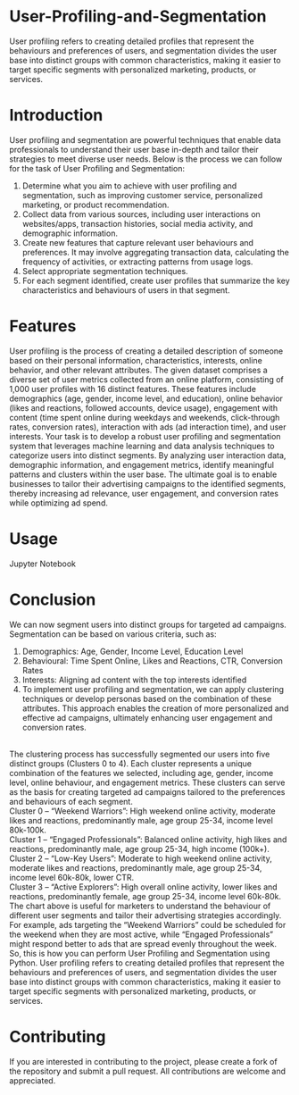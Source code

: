 # User-Profiling-and-Segmentation
User profiling refers to creating detailed profiles that represent the behaviours and preferences of users, and segmentation divides the user base into distinct groups with common characteristics, making it easier to target specific segments with personalized marketing, products, or services.
# Introduction
User profiling and segmentation are powerful techniques that enable data professionals to understand their user base in-depth and tailor their strategies to meet diverse user needs. Below is the process we can follow for the task of User Profiling and Segmentation:
1. Determine what you aim to achieve with user profiling and segmentation, such as improving customer service, personalized marketing, or product recommendation.
2. Collect data from various sources, including user interactions on websites/apps, transaction histories, social media activity, and demographic information.
3. Create new features that capture relevant user behaviours and preferences. It may involve aggregating transaction data, calculating the frequency of activities, or extracting patterns from usage logs.
4. Select appropriate segmentation techniques.
5. For each segment identified, create user profiles that summarize the key characteristics and behaviours of users in that segment.
# Features
User profiling is the process of creating a detailed description of someone based on their personal information, characteristics, interests, online behavior, and other relevant attributes. The given dataset comprises a diverse set of user metrics collected from an online platform, consisting of 1,000 user profiles with 16 distinct features. These features include demographics (age, gender, income level, and education), online behavior (likes and reactions, followed accounts, device usage), engagement with content (time spent online during weekdays and weekends, click-through rates, conversion rates), interaction with ads (ad interaction time), and user interests. Your task is to develop a robust user profiling and segmentation system that leverages machine learning and data analysis techniques to categorize users into distinct segments. By analyzing user interaction data, demographic information, and engagement metrics, identify meaningful patterns and clusters within the user base. The ultimate goal is to enable businesses to tailor their advertising campaigns to the identified segments, thereby increasing ad relevance, user engagement, and conversion rates while optimizing ad spend.
# Usage
Jupyter Notebook
# Conclusion
We can now segment users into distinct groups for targeted ad campaigns. Segmentation can be based on various criteria, such as:
1. Demographics: Age, Gender, Income Level, Education Level
2. Behavioural: Time Spent Online, Likes and Reactions, CTR, Conversion Rates
3. Interests: Aligning ad content with the top interests identified
4. To implement user profiling and segmentation, we can apply clustering techniques or develop personas based on the combination of these attributes. This approach enables the creation of more personalized and effective ad campaigns, ultimately enhancing user engagement and conversion rates.
<br>
The clustering process has successfully segmented our users into five distinct groups (Clusters 0 to 4). Each cluster represents a unique combination of the features we selected, including age, gender, income level, online behaviour, and engagement metrics. These clusters can serve as the basis for creating targeted ad campaigns tailored to the preferences and behaviours of each segment.
<br>
Cluster 0 – “Weekend Warriors”: High weekend online activity, moderate likes and reactions, predominantly male, age group 25-34, income level 80k-100k.
<br>
Cluster 1 – “Engaged Professionals”: Balanced online activity, high likes and reactions, predominantly male, age group 25-34, high income (100k+).
<br>
Cluster 2 – “Low-Key Users”: Moderate to high weekend online activity, moderate likes and reactions, predominantly male, age group 25-34, income level 60k-80k, lower CTR.
<br>
Cluster 3 – “Active Explorers”: High overall online activity, lower likes and reactions, predominantly female, age group 25-34, income level 60k-80k.
<br.
Cluster 4 – “Budget Browsers”: Moderate online activity, lowest likes and reactions, predominantly female, age group 25-34, lowest income level (0-20k), lower CTR.
<br>
The chart above is useful for marketers to understand the behaviour of different user segments and tailor their advertising strategies accordingly. For example, ads targeting the “Weekend Warriors” could be scheduled for the weekend when they are most active, while “Engaged Professionals” might respond better to ads that are spread evenly throughout the week. So, this is how you can perform User Profiling and Segmentation using Python. User profiling refers to creating detailed profiles that represent the behaviours and preferences of users, and segmentation divides the user base into distinct groups with common characteristics, making it easier to target specific segments with personalized marketing, products, or services.

# Contributing
If you are interested in contributing to the project, please create a fork of the repository and submit a pull request. All contributions are welcome and appreciated.

